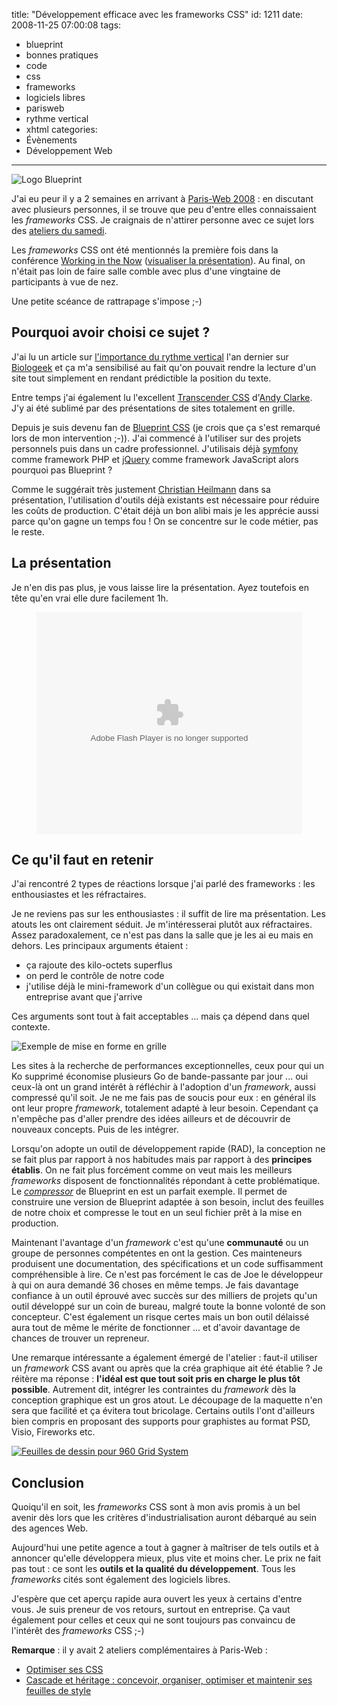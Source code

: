 title: "Développement efficace avec les frameworks CSS"
id: 1211
date: 2008-11-25 07:00:08
tags:
- blueprint
- bonnes pratiques
- code
- css
- frameworks
- logiciels libres
- parisweb
- rythme vertical
- xhtml
categories:
- Évènements
- Développement Web
---

![](/images/2008/11/blueprint-logo.png "Logo Blueprint")

J'ai eu peur il y a 2 semaines en arrivant à [Paris-Web 2008](https://oncletom.io/2008/11/20/paris-web-2008-webdesign-qualite-standards/) : en discutant avec plusieurs personnes, il se trouve que peu d'entre elles connaissaient les _frameworks_ CSS. Je craignais de n'attirer personne avec ce sujet lors des [ateliers du samedi](http://www.paris-web.fr/2008/-samedi-15-novembre-technique-).

Les _frameworks_ CSS ont été mentionnés la première fois dans la conférence [Working in the Now](http://www.wait-till-i.com/2008/10/31/working-in-the-now/) ([visualiser la présentation](http://www.slideshare.net/cheilmann/working-in-the-now-presentation "Visualiser la présentation Working in the Now de Christian Heilmann")). Au final, on n'était pas loin de faire salle comble avec plus d'une vingtaine de participants à vue de nez.

Une petite scéance de rattrapage s'impose ;-)

<!--more-->

## Pourquoi avoir choisi ce sujet ?

J'ai lu un article sur [l'importance du rythme vertical](http://www.biologeek.com/ergonomie,informatique/l-importance-du-rythme-vertical-en-design-css/) l'an dernier sur [Biologeek](http://www.biologeek.com) et ça m'a sensibilisé au fait qu'on pouvait rendre la lecture d'un site tout simplement en rendant prédictible la position du texte.

Entre temps j'ai également lu l'excellent [Transcender CSS](https://oncletom.io/2007/12/11/critique-transcender-css-sublimez-design-web/) d'[Andy Clarke](http://www.stuffandnonsense.co.uk). J'y ai été sublimé par des présentations de sites totalement en grille.

Depuis je suis devenu fan de [Blueprint CSS](http://www.blueprintcss.org/) (je crois que ça s'est remarqué lors de mon intervention ;-)). J'ai commencé à l'utiliser sur des projets personnels puis dans un cadre professionnel. J'utilisais déjà [symfony](http://www.symfony-project.org) comme framework PHP et [jQuery](http://jquery.com) comme framework JavaScript alors pourquoi pas Blueprint ?

Comme le suggérait très justement [Christian Heilmann](http://www.wait-till-i.com) dans sa présentation, l'utilisation d'outils déjà existants est nécessaire pour réduire les coûts de production. C'était déjà un bon alibi mais je les apprécie aussi parce qu'on gagne un temps fou ! On se concentre sur le code métier, pas le reste.

## La présentation

Je n'en dis pas plus, je vous laisse lire la présentation. Ayez toutefois en tête qu'en vrai elle dure facilement 1h.

<div style="text-align:center"><object classid="clsid:d27cdb6e-ae6d-11cf-96b8-444553540000" width="425" height="355" codebase="http://download.macromedia.com/pub/shockwave/cabs/flash/swflash.cab#version=6,0,40,0"><param name="allowFullScreen" value="true" /><param name="allowScriptAccess" value="always" /><param name="src" value="http://static.slideshare.net/swf/ssplayer2.swf?doc=pariswebdeveloppementefficaceframeworkscss-1226764594180788-9&amp;stripped_title=dveloppement-efficace-avec-les-frameworks-css-presentation" /><embed type="application/x-shockwave-flash" width="425" height="355" src="http://static.slideshare.net/swf/ssplayer2.swf?doc=pariswebdeveloppementefficaceframeworkscss-1226764594180788-9&amp;stripped_title=dveloppement-efficace-avec-les-frameworks-css-presentation" allowscriptaccess="always" allowfullscreen="true"></embed></object></div>

## Ce qu'il faut en retenir

J'ai rencontré 2 types de réactions lorsque j'ai parlé des frameworks : les enthousiastes et les réfractaires.

Je ne reviens pas sur les enthousiastes : il suffit de lire ma présentation. Les atouts les ont clairement séduit.
Je m'intéresserai plutôt aux réfractaires. Assez paradoxalement, ce n'est pas dans la salle que je les ai eu mais en dehors. Les principaux arguments étaient :

*   ça rajoute des kilo-octets superflus
*   on perd le contrôle de notre code
*   j'utilise déjà le mini-framework d'un collègue ou qui existait dans mon entreprise avant que j'arrive

Ces arguments sont tout à fait acceptables ... mais ça dépend dans quel contexte.

![Exemple de mise en forme en grille](/images/2008/11/blueprint-sample.png "Exemple de mise en forme en grille")

Les sites à la recherche de performances exceptionnelles, ceux pour qui un Ko supprimé économise plusieurs Go de bande-passante par jour ... oui ceux-là ont un grand intérêt à réfléchir à l'adoption d'un _framework_, aussi compressé qu'il soit.
Je ne me fais pas de soucis pour eux : en général ils ont leur propre _framework_, totalement adapté à leur besoin. Cependant ça n'empêche pas d'aller prendre des idées ailleurs et de découvrir de nouveaux concepts. Puis de les intégrer.

Lorsqu'on adopte un outil de développement rapide (RAD), la conception ne se fait plus par rapport à nos habitudes mais par rapport à des **principes établis**. On ne fait plus forcément comme on veut mais les meilleurs _frameworks_ disposent de fonctionnalités répondant à cette problématique. Le [_compressor_](http://www.jdclayton.com/blueprints_compress_a_walkthrough.html) de Blueprint en est un parfait exemple.
Il permet de construire une version de Blueprint adaptée à son besoin, inclut des feuilles de notre choix et compresse le tout en un seul fichier prêt à la mise en production.

Maintenant l'avantage d'un _framework_ c'est qu'une **communauté** ou un groupe de personnes compétentes en ont la gestion. Ces mainteneurs produisent une documentation, des spécifications et un code suffisamment compréhensible à lire. Ce n'est pas forcément le cas de Joe le développeur à qui on aura demandé 36 choses en même temps.
Je fais davantage confiance à un outil éprouvé avec succès sur des milliers de projets qu'un outil développé sur un coin de bureau, malgré toute la bonne volonté de son concepteur.
C'est également un risque certes mais un bon outil délaissé aura tout de même le mérite de fonctionner ... et d'avoir davantage de chances de trouver un repreneur.

Une remarque intéressante a également émergé de l'atelier : faut-il utiliser un _framework_ CSS avant ou après que la créa graphique ait été établie ?
Je réitère ma réponse : **l'idéal est que tout soit pris en charge le plus tôt possible**. Autrement dit, intégrer les contraintes du _framework_ dès la conception graphique est un gros atout. Le découpage de la maquette n'en sera que facilité et ça évitera tout bricolage.
Certains outils l'ont d'ailleurs bien compris en proposant des supports pour graphistes au format PSD, Visio, Fireworks etc.

[![Feuilles de dessin pour 960 Grid System](/images/2008/11/960-sketch-sheets-300x232.png "Feuilles de dessin pour 960 Grid System")](/images/2008/11/960-sketch-sheets.png)

## Conclusion

Quoiqu'il en soit, les _frameworks_ CSS sont à mon avis promis à un bel avenir dès lors que les critères d'industrialisation auront débarqué au sein des agences Web.

Aujourd'hui une petite agence a tout à gagner à maîtriser de tels outils et à annoncer qu'elle développera mieux, plus vite et moins cher. Le prix ne fait pas tout : ce sont les **outils et la qualité du développement**. Tous les _frameworks_ cités sont également des logiciels libres.

J'espère que cet aperçu rapide aura ouvert les yeux à certains d'entre vous. Je suis preneur de vos retours, surtout en entreprise. Ça vaut également pour celles et ceux qui ne sont toujours pas convaincu de l'intérêt des _frameworks_ CSS ;-)

**Remarque** : il y avait 2 ateliers complémentaires à Paris-Web :

*   [Optimiser ses CSS](http://css.mammouthland.net/parisweb/optimisation-css.php)
*   [Cascade et héritage : concevoir, organiser, optimiser et maintenir ses feuilles de style](http://romy.tetue.net/spip.php?article555)